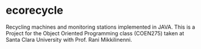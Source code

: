 ecorecycle
==========

Recycling machines and monitoring stations implemented in JAVA. 
This is a Project for the Object Oriented Programming class (COEN275) taken at Santa Clara University with Prof. Rani Mikkilinenni.

